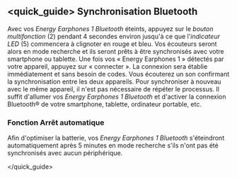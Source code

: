 ## <quick_guide> Synchronisation Bluetooth

Avec vos *Energy Earphones 1 Bluetooth* éteints, appuyez sur le *bouton multifonction* (2) pendant 4 secondes environ jusqu'à ce que l'*indicateur LED* (5) commencera à clignoter en rouge et bleu. Vos écouteurs seront alors en mode recherche et ils seront prêts à être synchronisés avec votre smartphone ou tablette. Une fois vos « Energy Earphones 1 » détectés par votre appareil, appuyez sur « connecter ». La connexion sera établie immédiatement et sans besoin de codes. Vous écouterez un son confirmant la synchronisation entre les deux appareils.
Pour synchroniser à nouveau avec le même appareil, il n'est pas nécessaire de répéter le processus. Il suffit d'allumer vos *Energy Earphones 1 Bluetooth* et d'activer la connexion Bluetooth® de votre smartphone, tablette, ordinateur portable, etc.

### Fonction Arrêt automatique
Afin d'optimiser la batterie, vos *Energy Earphones 1 Bluetooth* s'éteindront automatiquement après 5 minutes en mode recherche s'ils n'ont pas été synchronisés avec aucun périphérique.

</quick_guide>
